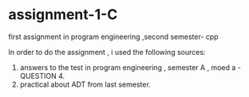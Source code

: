 # assignment-1-C
first assignment in program engineering ,second semester- cpp

In order to do the assignment , i used the following sources:
1. answers to the test in program engineering , semester A , moed a - QUESTION 4.
2. practical about ADT from last semester.
